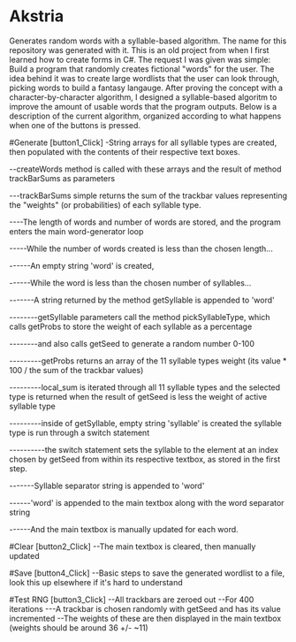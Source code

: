 # Akstria
Generates random words with a syllable-based algorithm. The name for this repository was generated with it.
This is an old project from when I first learned how to create forms in C#. The request I was given was simple:
Build a program that randomly creates fictional "words" for the user. The idea behind it was to create large wordlists that the user can look through, picking words to build a fantasy langauge. After proving the concept with a character-by-character algorithm, I designed a syllable-based algoritm to improve the amount of usable words that the program outputs. Below is a description of the current algorithm, organized according to what happens when one of the buttons is pressed.

#Generate
	[button1_Click]
-String arrays for all syllable types are created, then populated with the contents of their respective text boxes.

--createWords method is called with these arrays and the result of method trackBarSums as parameters

---trackBarSums simple returns the sum of the trackbar values representing the "weights" (or probabilities) of each syllable type.

----The length of words and number of words are stored, and the program enters the main word-generator loop

-----While the number of words created is less than the chosen length...

------An empty string 'word' is created,

------While the word is less than the chosen number of syllables...

-------A string returned by the method getSyllable is appended to 'word'

--------getSyllable parameters call the method pickSyllableType, which calls getProbs to store the weight of each syllable as a percentage

--------and also calls getSeed to generate a random number 0-100

---------getProbs returns an array of the 11 syllable types weight (its value * 100 / the sum of the trackbar values)

---------local_sum is iterated through all 11 syllable types and the selected type is returned when the result of getSeed is less the weight of active syllable type

---------inside of getSyllable, empty string 'syllable' is created the syllable type is run through a switch statement

----------the switch statement sets the syllable to the element at an index chosen by getSeed from within its respective textbox, as stored in the first step.

-------Syllable separator string is appended to 'word'

------'word' is appended to the main textbox along with the word separator string

------And the main textbox is manually updated for each word.
					
#Clear
	[button2_Click]
--The main textbox is cleared, then manually updated

#Save
	[button4_Click]
--Basic steps to save the generated wordlist to a file, look this up elsewhere if it's hard to understand

#Test RNG
	[button3_Click]
--All trackbars are zeroed out
--For 400 iterations
---A trackbar is chosen randomly with getSeed and has its value incremented
--The weights of these are then displayed in the main textbox (weights should be around 36 +/- ~11)
